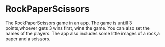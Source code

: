 # RockPaperScissors
The RockPaperScissors game in an app.
The game is untill 3 points,whoever gets 3 wins first, wins the game.
You can also set the names of the players.
The app also includes some little images of a rock,a paper and a scissors.
